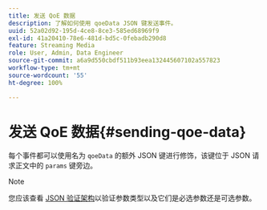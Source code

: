 ```yaml
---
title: 发送 QoE 数据
description: 了解如何使用 qoeData JSON 键发送事件。
uuid: 52a02d92-195d-4ce8-8ce3-585ed68969f9
exl-id: 41a20410-78e6-481d-bd5c-0febadb290d8
feature: Streaming Media
role: User, Admin, Data Engineer
source-git-commit: a6a9d550cbdf511b93eea132445607102a557823
workflow-type: tm+mt
source-wordcount: '55'
ht-degree: 100%

---
```


# 发送 QoE 数据{#sending-qoe-data}

每个事件都可以使用名为 `qoeData` 的额外 JSON 键进行修饰，该键位于 JSON 请求正文中的 `params` 键旁边。

>[!NOTE]
>
>您应该查看 [JSON 验证架构](mc-api-validate-reqs.md)以验证参数类型以及它们是必选参数还是可选参数。
